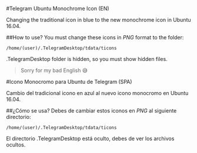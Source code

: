 #Telegram Ubuntu Monochrome Icon (EN)

Changing the traditional icon in blue to the new monochrome icon in Ubuntu 16.04.

##How to use?
You must change these icons in *PNG* format to the folder:

```
/home/(user)/.TelegramDesktop/tdata/ticons
```

.TelegramDesktop folder is hidden, so you must show hidden files.

> Sorry for my bad English :sweat_smile:

#Icono Monocromo para Ubuntu de Telegram (SPA)

Cambio del tradicional icono en azul al nuevo icono monocromo en Ubuntu 16.04.

##¿Cómo se usa?
Debes de cambiar estos iconos en *PNG* al siguiente directorio:

```
/home/(user)/.TelegramDesktop/tdata/ticons
```

El directorio .TelegramDesktop está oculto, debes de ver los archivos ocultos.
